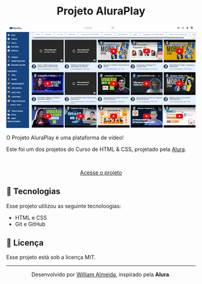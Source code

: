 # 

<h1 align="center"> Projeto AluraPlay </h1>

<p align="center">
   <img src="./img/imagem-preview.jpg">
</p>

O Projeto AluraPlay é uma plataforma de vídeo!
<br>

Este foi um dos projetos do Curso de HTML & CSS, projetado pela <a href="https://cursos.alura.com.br/dashboard">Alura</a>.

<br>

<p align="center"><a href="https://willalmeid.github.io/html-css-alura/aluraplay/">Acesse o projeto</a></p>


## 🤖 Tecnologias

Esse projeto utilizou as seguinte tecnoloogias:
 - HTML e CSS
 - Git e GitHub

## 📃 Licença

Esse projeto está sob a licença MIT.

---

<p align="center">Desenvolvido por <a href="https://www.linkedin.com/in/william-almeida-74ab22302/">William Almeida</a>, inspirado pela <strong>Alura</strong>.</p>
